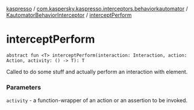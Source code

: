 [kaspresso](../../index.md) / [com.kaspersky.kaspresso.interceptors.behaviorkautomator](../index.md) / [KautomatorBehaviorInterceptor](index.md) / [interceptPerform](./intercept-perform.md)

# interceptPerform

`abstract fun <T> interceptPerform(interaction: Interaction, action: Action, activity: () -> T): T`

Called to do some stuff and actually perform an interaction with element.

### Parameters

`activity` - a function-wrapper of an action or an assertion to be invoked.